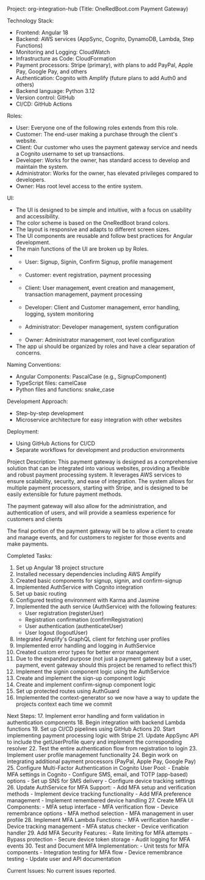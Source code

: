 Project: org-integration-hub (Title: OneRedBoot.com Payment Gateway)

Technology Stack:
- Frontend: Angular 18
- Backend: AWS services (AppSync, Cognito, DynamoDB, Lambda, Step Functions)
- Monitoring and Logging: CloudWatch
- Infrastructure as Code: CloudFormation
- Payment processors: Stripe (primary), with plans to add PayPal, Apple Pay, Google Pay, and others
- Authentication: Cognito with Amplify (future plans to add Auth0 and others)
- Backend language: Python 3.12
- Version control: GitHub
- CI/CD: GitHub Actions

Roles:
- User: Everyone one of the following roles extends from this role.
- Customer: The end-user making a purchase through the client's website.
- Client: Our customer who uses the payment gateway service and needs a Cognito username to set up transactions.
- Developer: Works for the owner, has standard access to develop and maintain the system.
- Administrator: Works for the owner, has elevated privileges compared to developers.
- Owner: Has root level access to the entire system.

UI:
- The UI is designed to be simple and intuitive, with a focus on usability and accessibility.
- The color scheme is based on the OneRedBoot brand colors.
- The layout is responsive and adapts to different screen sizes.
- The UI components are reusable and follow best practices for Angular development.
- The main functions of the UI are broken up by Roles.
- - User: Signup, Signin, Confirm Signup, profile management
- - Customer: event registration, payment processing
- - Client: User management, event creation and management, transaction management, payment processing
- - Developer: Client and Customer management, error handling, logging, system monitoring
- - Administrator: Developer management, system configuration
- - Owner: Administrator management, root level configuration
- The app ui should be organized by roles and have a clear separation of concerns.

Naming Conventions:
- Angular Components: PascalCase (e.g., SignupComponent)
- TypeScript files: camelCase
- Python files and functions: snake_case

Development Approach:
- Step-by-step development
- Microservice architecture for easy integration with other websites

Deployment:
- Using GitHub Actions for CI/CD
- Separate workflows for development and production environments

Project Description:
This payment gateway is designed as a comprehensive solution that can be integrated into various websites, providing a flexible and robust payment
 processing system. It leverages AWS services to ensure scalability, security, and ease of integration. The system allows for multiple
 payment processors, starting with Stripe, and is designed to be easily extensible for future payment methods.

The payment gateway will also allow for the administration, and authentication of users, and will provide a seamless experience for customers and clients

The final portion of the payment gateway will be to allow a client to create and manage events, and for customers to register for those events and make payments.

Completed Tasks:
1. Set up Angular 18 project structure
2. Installed necessary dependencies including AWS Amplify
3. Created basic components for signup, signin, and confirm-signup
4. Implemented AuthService with Cognito integration
5. Set up basic routing
6. Configured testing environment with Karma and Jasmine
7. Implemented the auth service (AuthService) with the following features:
   - User registration (registerUser)
   - Registration confirmation (confirmRegistration)
   - User authentication (authenticateUser)
   - User logout (logoutUser)
8. Integrated Amplify's GraphQL client for fetching user profiles
9. Implemented error handling and logging in AuthService
10. Created custom error types for better error management
11. Due to the expanded purpose (not just a payment gateway but a user, payment, event gateway should this project be renamed to reflect this?)
12. Implement the signin component logic using the AuthService
13. Create and implement the siqn-up component logic
14. Create and implement confirm-signup component logic
15. Set up protected routes using AuthGuard
16. Implemented the context-generator so we now have a way to update the projects context each time we commit

Next Steps:
17. Implement error handling and form validation in authentication components
18. Begin integration with backend Lambda functions
19. Set up CI/CD pipelines using GitHub Actions
20. Start implementing payment processing logic with Stripe
21. Update AppSync API to include the getUserProfile query and implement the corresponding resolver
22. Test the entire authentication flow from registration to login
23. Implement user profile management functionality
24. Begin work on integrating additional payment processors (PayPal, Apple Pay, Google Pay)
25. Configure Multi-Factor Authentication in Cognito User Pool:
    - Enable MFA settings in Cognito
    - Configure SMS, email, and TOTP (app-based) options
    - Set up SNS for SMS delivery
    - Configure device tracking settings
26. Update AuthService for MFA Support:
    - Add MFA setup and verification methods
    - Implement device tracking functionality
    - Add MFA preference management
    - Implement remembered device handling
27. Create MFA UI Components:
    - MFA setup interface
    - MFA verification flow
    - Device remembrance options
    - MFA method selection
    - MFA management in user profile
28. Implement MFA Lambda Functions:
    - MFA verification handler
    - Device tracking management
    - MFA status checker
    - Device verification handler
29. Add MFA Security Features:
    - Rate limiting for MFA attempts
    - Bypass protection
    - Secure device token storage
    - Audit logging for MFA events
30. Test and Document MFA Implementation:
    - Unit tests for MFA components
    - Integration testing for MFA flow
    - Device remembrance testing
    - Update user and API documentation

Current Issues:
No current issues reported.

